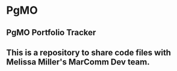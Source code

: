 # PgMO
<h2>PgMO Portfolio Tracker<h2>
This is a repository to share code files with Melissa Miller's MarComm Dev team.
